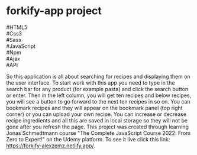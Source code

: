 # forkify-app project 
#HTML5 <br/> #Css3 <br/> #Sass <br/> #JavaScript <br/> #Npm <br/> #Ajax <br/> #API 

So this application is all about searching for recipes and displaying them on the user interface. To start work with this app you need to type in the search bar for any product (for example pasta) and click the search button or enter. Then in the left column, you will get ten recipes and below recipes, you will see a button to go forward to the next ten recipes in so on. You can bookmark recipes and they will appear on the bookmark panel (top right corner) or you can upload your own recipe. You can increase or decrease recipe ingredients and all this are saved in local storage so they will not be gone after you refresh the page. This project was created through learning Jonas Schmedtmann course "The Complete JavaScript Course 2022: From Zero to Expert!" on the Udemy platform. To see it live click this link: https://forkify-alexzemz.netlify.app/.
